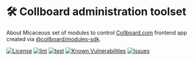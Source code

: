 # 🛠️ Collboard administration toolset

About
Micaceous set of modules to control [Collboard.com](https://collboard.com/) frontend app created via [@collboard/modules-sdk](https://www.npmjs.com/package/@collboard/modules-sdk).

<!--Badges-->

 [![License](https://img.shields.io/github/license/collboard/collboard-admin.svg?style=flat)](https://raw.githubusercontent.com/collboard/collboard-admin/master/LICENSE)
 [![lint](https://github.com/collboard/collboard-admin/actions/workflows/lint.yml/badge.svg)](https://github.com/collboard/collboard-admin/actions/workflows/lint.yml)
 [![test](https://github.com/collboard/collboard-admin/actions/workflows/test.yml/badge.svg)](https://github.com/collboard/collboard-admin/actions/workflows/test.yml)
 [![Known Vulnerabilities](https://snyk.io/test/github/collboard/collboard-admin/badge.svg)](https://snyk.io/test/github/collboard/collboard-admin)
 [![Issues](https://img.shields.io/github/issues/collboard/collboard-admin.svg?style=flat)](https://github.com/collboard/collboard-admin/issues)

<!--/Badges-->
